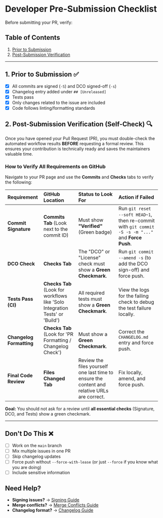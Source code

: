 # Developer Pre-Submission Checklist

Before submitting your PR, verify:

## Table of Contents
1. [Prior to Submission](#1-prior-to-submission)
2. [Post-Submission Verification](#2-post-submission-verification)

---

## 1. Prior to Submission ✅

- [x] All commits are signed (`-S`) and DCO signed-off (`-s`)
- [x] Changelog entry added under `## [Unreleased]`
- [x] Tests pass 
- [x] Only changes related to the issue are included
- [x] Code follows linting/formatting standards

## 2. Post-Submission Verification (Self-Check) 🔍

Once you have opened your Pull Request (PR), you must double-check the automated workflow results **BEFORE** requesting a formal review. This ensures your contribution is technically ready and saves the maintainers valuable time.

### How to Verify All Requirements on GitHub

Navigate to your PR page and use the **Commits** and **Checks** tabs to verify the following:

| Requirement | GitHub Location | Status to Look For | Action if Failed |
| :--- | :--- | :--- | :--- |
| **Commit Signature** | **Commits Tab** (Look next to the commit ID) | Must show **"Verified"** (Green badge) | Run `git reset --soft HEAD~1`, then re-commit with `git commit -S -s -m "..."` and **Force Push**. |
| **DCO Check** | **Checks Tab** | The "DCO" or "License" check must show a **Green Checkmark**. | Run `git commit --amend -s` (to add the DCO sign-off) and force push. |
| **Tests Pass (CI)** | **Checks Tab** (Look for workflows like 'Solo Integration Tests' or 'Build') | All required tests must show a **Green Checkmark**. | View the logs for the failing check to debug the test failure locally. |
| **Changelog Formatting** | **Checks Tab** (Look for 'PR Formatting / Changelog Check') | Must show a **Green Checkmark**. | Correct the `CHANGELOG.md` entry and force push. |
| **Final Code Review** | **Files Changed Tab** | Review the files yourself one last time to ensure the content and relative URLs are correct. | Fix locally, amend, and force push. |

**Goal:** You should not ask for a review until **all essential checks** (Signature, DCO, and Tests) show a green checkmark.

---

## Don't Do This ❌

- [ ] Work on the `main` branch
- [ ] Mix multiple issues in one PR
- [ ] Skip changelog updates
- [ ] Force push without `--force-with-lease` (or just `--force` if you know what you are doing)
- [ ] Include sensitive information

## Need Help?

- **Signing issues?** → [Signing Guide](signing.md)
- **Merge conflicts?** → [Merge Conflicts Guide](merge_conflicts.md)
- **Changelog format?** → [Changelog Guide](changelog_entry.md)